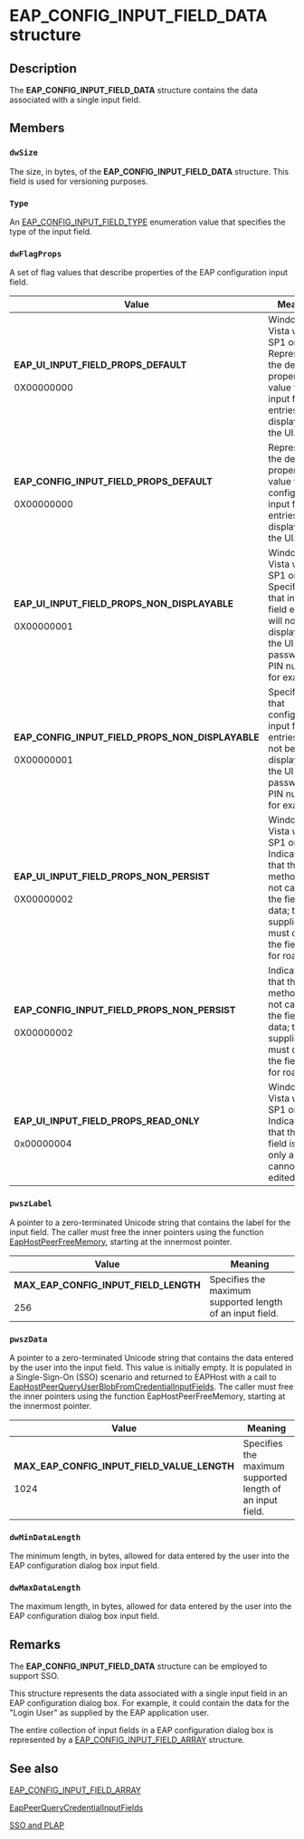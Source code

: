 # EAP_CONFIG_INPUT_FIELD_DATA structure

## Description

The **EAP_CONFIG_INPUT_FIELD_DATA** structure contains the data associated with a single input field.

## Members

### `dwSize`

The size, in bytes, of the **EAP_CONFIG_INPUT_FIELD_DATA** structure. This field is used for versioning purposes.

### `Type`

An [EAP_CONFIG_INPUT_FIELD_TYPE](https://learn.microsoft.com/windows/desktop/api/eaptypes/ne-eaptypes-eap_config_input_field_type) enumeration value that specifies the type of the input field.

### `dwFlagProps`

A set of flag values that describe properties of the EAP configuration input field.

| Value | Meaning |
| --- | --- |
| **EAP_UI_INPUT_FIELD_PROPS_DEFAULT**<br><br>0X00000000 | Windows Vista with SP1 or later: Represents the default property value for input field entries displayed in the UI. |
| **EAP_CONFIG_INPUT_FIELD_PROPS_DEFAULT**<br><br>0X00000000 | Represents the default property value for configuration input field entries displayed in the UI. |
| **EAP_UI_INPUT_FIELD_PROPS_NON_DISPLAYABLE**<br><br>0X00000001 | Windows Vista with SP1 or later: Specifies that input field entries will not be displayed in the UI (a password or PIN number, for example). |
| **EAP_CONFIG_INPUT_FIELD_PROPS_NON_DISPLAYABLE**<br><br>0X00000001 | Specifies that configuration input field entries will not be displayed in the UI (a password or PIN number, for example). |
| **EAP_UI_INPUT_FIELD_PROPS_NON_PERSIST**<br><br>0X00000002 | Windows Vista with SP1 or later: Indicates that the EAP method will not cache the field data; the supplicant must cache the field data for roaming. |
| **EAP_CONFIG_INPUT_FIELD_PROPS_NON_PERSIST**<br><br>0X00000002 | Indicates that the EAP method will not cache the field data; the supplicant must cache the field data for roaming. |
| **EAP_UI_INPUT_FIELD_PROPS_READ_ONLY**<br><br>0x00000004 | Windows Vista with SP1 or later: Indicates that the input field is read-only and cannot be edited. |

### `pwszLabel`

A pointer to a zero-terminated Unicode string that contains the label for the input field. The caller must free the inner pointers
using the function [EapHostPeerFreeMemory](https://learn.microsoft.com/previous-versions/windows/desktop/api/eaphostpeerconfigapis/nf-eaphostpeerconfigapis-eaphostpeerfreememory), starting at the innermost pointer.

| Value | Meaning |
| --- | --- |
| **MAX_EAP_CONFIG_INPUT_FIELD_LENGTH**<br><br>256 | Specifies the maximum supported length of an input field. |

### `pwszData`

A pointer to a zero-terminated Unicode string that contains the data entered by the user into the input field. This value is initially empty. It is populated in a Single-Sign-On (SSO) scenario and returned to EAPHost with a call to [EapHostPeerQueryUserBlobFromCredentialInputFields](https://learn.microsoft.com/previous-versions/windows/desktop/api/eaphostpeerconfigapis/nf-eaphostpeerconfigapis-eaphostpeerqueryuserblobfromcredentialinputfields). The caller must free the inner pointers
using the function EapHostPeerFreeMemory, starting at the innermost pointer.

| Value | Meaning |
| --- | --- |
| **MAX_EAP_CONFIG_INPUT_FIELD_VALUE_LENGTH**<br><br>1024 | Specifies the maximum supported length of an input field. |

### `dwMinDataLength`

The minimum length, in bytes, allowed for data entered by the user into the EAP configuration dialog box input field.

### `dwMaxDataLength`

The maximum length, in bytes, allowed for data entered by the user into the EAP configuration dialog box input field.

## Remarks

The **EAP_CONFIG_INPUT_FIELD_DATA** structure can be employed to support SSO.

This structure represents the data associated with a single input field in an EAP configuration dialog box. For example, it could contain the data for the "Login User" as supplied by the EAP application user.

The entire collection of input fields in a EAP configuration dialog box is represented by a [EAP_CONFIG_INPUT_FIELD_ARRAY](https://learn.microsoft.com/windows/desktop/api/eaptypes/ns-eaptypes-eap_config_input_field_array) structure.

## See also

[EAP_CONFIG_INPUT_FIELD_ARRAY](https://learn.microsoft.com/windows/desktop/api/eaptypes/ns-eaptypes-eap_config_input_field_array)

[EapPeerQueryCredentialInputFields](https://learn.microsoft.com/previous-versions/windows/desktop/api/eapmethodpeerapis/nf-eapmethodpeerapis-eappeerquerycredentialinputfields)

[SSO and PLAP](https://learn.microsoft.com/windows/win32/eaphost/understanding-sso-and-plap)